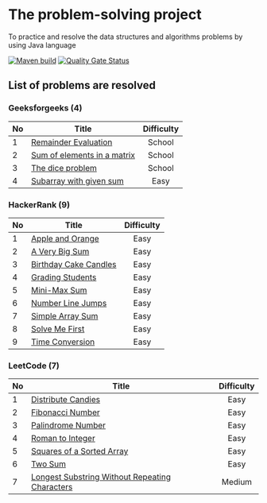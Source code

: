 # The problem-solving project
To practice and resolve the data structures and algorithms problems by using Java language

[![Maven build](https://github.com/nhannguyenh/problem-solving/actions/workflows/buildMaven.yml/badge.svg?branch=main)](https://github.com/nhannguyenh/problem-solving/actions/workflows/buildMaven.yml)
[![Quality Gate Status](https://sonarcloud.io/api/project_badges/measure?project=nhannguyenh_problem-solving&metric=alert_status)](https://sonarcloud.io/summary/new_code?id=nhannguyenh_problem-solving)

## List of problems are resolved

### Geeksforgeeks (4)
| No | Title                                                                                                                                                  | Difficulty |
|----|--------------------------------------------------------------------------------------------------------------------------------------------------------|:----------:|
| 1  | [Remainder Evaluation](https://practice.geeksforgeeks.org/problems/remainder-evaluation3755/1?page=1&status[]=solved&sortBy=submissions)               |   School   |
| 2  | [Sum of elements in a matrix](https://practice.geeksforgeeks.org/problems/sum-of-elements-in-a-matrix2000/1?page=1&status[]=solved&sortBy=submissions) |   School   |
| 3  | [The dice problem](https://practice.geeksforgeeks.org/problems/the-dice-problem2316/1?page=1&status[]=solved&sortBy=submissions)                       |   School   |
| 4  | [Subarray with given sum](https://practice.geeksforgeeks.org/problems/subarray-with-given-sum-1587115621/1?page=1&sortBy=submissions)                  |    Easy    |

### HackerRank (9)
| No | Title                                                                                                          | Difficulty |
|----|----------------------------------------------------------------------------------------------------------------|:----------:|
| 1  | [Apple and Orange](https://www.hackerrank.com/challenges/apple-and-orange/problem?isFullScreen=true)           |    Easy    |
| 2  | [A Very Big Sum](https://www.hackerrank.com/challenges/a-very-big-sum/problem?isFullScreen=true)               |    Easy    |
| 3  | [Birthday Cake Candles](https://www.hackerrank.com/challenges/birthday-cake-candles/problem?isFullScreen=true) |    Easy    |
| 4  | [Grading Students](https://www.hackerrank.com/challenges/grading/problem?isFullScreen=true)                    |    Easy    |
| 5  | [Mini-Max Sum](https://www.hackerrank.com/challenges/mini-max-sum/problem?isFullScreen=true)                   |    Easy    |
| 6  | [Number Line Jumps](https://www.hackerrank.com/challenges/kangaroo/problem?isFullScreen=true)                  |    Easy    |
| 7  | [Simple Array Sum](https://www.hackerrank.com/challenges/simple-array-sum/problem?isFullScreen=true)           |    Easy    |
| 8  | [Solve Me First](https://www.hackerrank.com/challenges/solve-me-first/problem?isFullScreen=true)               |    Easy    |
| 9  | [Time Conversion](https://www.hackerrank.com/challenges/time-conversion/problem?isFullScreen=true)             |    Easy    |

### LeetCode (7)
| No | Title                                                                                                                           | Difficulty |
|----|---------------------------------------------------------------------------------------------------------------------------------|:----------:|
| 1  | [Distribute Candies](https://leetcode.com/problems/distribute-candies/)                                                         |    Easy    |
| 2  | [Fibonacci Number](https://leetcode.com/problems/fibonacci-number/)                                                             |    Easy    |
| 3  | [Palindrome Number](https://leetcode.com/problems/palindrome-number/)                                                           |    Easy    |
| 4  | [Roman to Integer](https://leetcode.com/problems/roman-to-integer/)                                                             |    Easy    |
| 5  | [Squares of a Sorted Array](https://leetcode.com/problems/squares-of-a-sorted-array/)                                           |    Easy    |
| 6  | [Two Sum](https://leetcode.com/problems/two-sum/)                                                                               |    Easy    |
| 7  | [Longest Substring Without Repeating Characters](https://leetcode.com/problems/longest-substring-without-repeating-characters/) |   Medium   |
